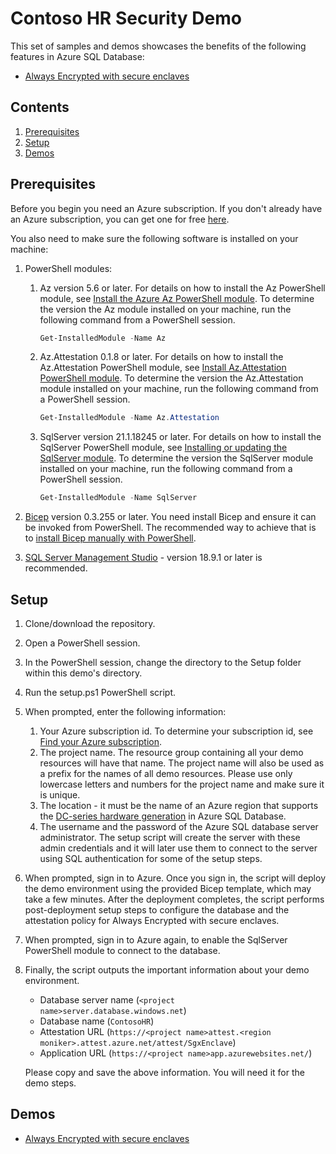 # Contoso HR Security Demo 

This set of samples and demos showcases the benefits of the following features in Azure SQL Database:

- [Always Encrypted with secure enclaves](https://docs.microsoft.com/azure/azure-sql/database/always-encrypted-with-secure-enclaves-landing)

## Contents

1. [Prerequisites](#Prerequisites)
2. [Setup](#Setup)
3. [Demos](#Demos)

## Prerequisites
Before you begin you need an Azure subscription. If you don't already have an Azure subscription, you can get one for free [here](https://azure.microsoft.com/free/).

You also need to make sure the following software is installed on your machine:

1. PowerShell modules:
    1. Az version 5.6 or later. For details on how to install the Az PowerShell module, see [Install the Azure Az PowerShell module](https://docs.microsoft.com/powershell/azure/install-az-ps). To determine the version the Az module installed on your machine, run the following command from a PowerShell session.

        ```powershell
        Get-InstalledModule -Name Az
        ```

    1. Az.Attestation 0.1.8 or later. For details on how to install the Az.Attestation PowerShell module, see [Install Az.Attestation PowerShell module](https://docs.microsoft.com/azure/attestation/quickstart-powershell#install-azattestation-powershell-module). To determine the version the Az.Attestation module installed on your machine, run the following command from a PowerShell session.

        ```powershell
        Get-InstalledModule -Name Az.Attestation
        ```
    1. SqlServer version 21.1.18245 or later. For details on how to install the SqlServer PowerShell module, see [Installing or updating the SqlServer module](https://docs.microsoft.com/sql/powershell/download-sql-server-ps-module#installing-or-updating-the-sqlserver-module). To determine the version the SqlServer module installed on your machine, run the following command from a PowerShell session.

        ```powershell
        Get-InstalledModule -Name SqlServer
        ```

1. [Bicep](https://docs.microsoft.com/azure/azure-resource-manager/templates/bicep-overview) version 0.3.255 or later. You need install Bicep and ensure it can be invoked from PowerShell. The recommended way to achieve that is to [install Bicep manually with PowerShell](https://docs.microsoft.com/azure/azure-resource-manager/templates/bicep-install?tabs=azure-powershell#manual-with-powershell).
1. [SQL Server Management Studio](https://msdn.microsoft.com/en-us/library/mt238290.aspx) - version 18.9.1 or later is recommended.

## Setup

1. Clone/download the repository.
1. Open a PowerShell session.
1. In the PowerShell session, change the directory to the Setup folder within this demo's directory.
1. Run the setup.ps1 PowerShell script. 
1. When prompted, enter the following information:
    1. Your Azure subscription id. To determine your subscription id, see [Find your Azure subscription](https://docs.microsoft.com/en-us/azure/media-services/latest/setup-azure-subscription-how-to?tabs=portal).
    1. The project name. The resource group containing all your demo resources will have that name. The project name will also be used as a prefix for the names of all demo resources. Please use only lowercase letters and numbers for the project name and make sure it is unique.
    1. The location - it must be the name of an Azure region that supports the [DC-series hardware generation](https://docs.microsoft.com/azure/azure-sql/database/service-tiers-vcore?tabs=azure-portal#dc-series-1) in Azure SQL Database.
    1. The username and the password of the Azure SQL database server administrator. The setup script will create the server with these admin credentials and it will later use them to connect to the server using SQL authentication for some of the setup steps.
1. When prompted, sign in to Azure. Once you sign in, the script will deploy the demo environment using the provided Bicep template, which may take a few minutes. After the deployment completes, the script performs post-deployment setup steps to configure the database and the attestation policy for Always Encrypted with secure enclaves.
1. When prompted, sign in to Azure again, to enable the SqlServer PowerShell module to connect to the database.
1. Finally, the script outputs the important information about your demo environment.
    - Database server name (`<project name>server.database.windows.net`)
    - Database name (`ContosoHR`)
    - Attestation URL (`https://<project name>attest.<region moniker>.attest.azure.net/attest/SgxEnclave`)
    - Application URL (`https://<project name>app.azurewebsites.net/`)

    Please copy and save the above information. You will need it for the demo steps.

## Demos

- [Always Encrypted with secure enclaves](always-encrypted-with-secure-enclaves/README.md)